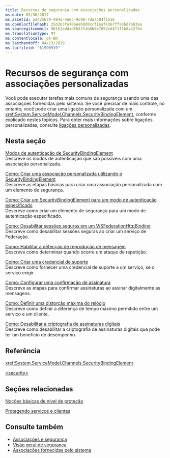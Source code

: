 ```yaml
---
title: Recursos de segurança com associações personalizadas
ms.date: 03/30/2017
ms.assetid: a2425679-484a-4e6c-9c98-7da7304f1516
ms.openlocfilehash: 25d203fa706eeb0d0ccf1eaf4367ffa5bd7b83aa
ms.sourcegitcommit: 9b552addadfb57fab0b9e7852ed4f1f1b8a42f8e
ms.translationtype: MT
ms.contentlocale: pt-BR
ms.lasthandoff: 04/23/2019
ms.locfileid: "61990919"
---
```

# <a name="security-capabilities-with-custom-bindings"></a>Recursos de segurança com associações personalizadas
Você pode executar tarefas mais comuns de segurança usando uma das associações fornecidas pelo sistema. Se você precisar de mais controle, no entanto, você pode criar uma ligação personalizada com um <xref:System.ServiceModel.Channels.SecurityBindingElement>, conforme explicado nestes tópicos. Para obter mais informações sobre ligações personalizadas, consulte [ligações personalizadas](../../../../docs/framework/wcf/extending/custom-bindings.md).  
  
## <a name="in-this-section"></a>Nesta seção  
 [Modos de autenticação de SecurityBindingElement](../../../../docs/framework/wcf/feature-details/securitybindingelement-authentication-modes.md)  
 Descreve os modos de autenticação que são possíveis com uma associação personalizada.  
  
 [Como: Criar uma associação personalizada utilizando o SecurityBindingElement](../../../../docs/framework/wcf/feature-details/how-to-create-a-custom-binding-using-the-securitybindingelement.md)  
 Descreve as etapas básicas para criar uma associação personalizada com um elemento de segurança.  
  
 [Como: Criar um SecurityBindingElement para um modo de autenticação especificado](../../../../docs/framework/wcf/feature-details/how-to-create-a-securitybindingelement-for-a-specified-authentication-mode.md)  
 Descreve como criar um elemento de segurança para um modo de autenticação especificado.  
  
 [Como: Desabilitar sessões seguras em um WSFederationHttpBinding](../../../../docs/framework/wcf/feature-details/how-to-disable-secure-sessions-on-a-wsfederationhttpbinding.md)  
 Descreve como desabilitar sessões seguras ao criar um serviço de Federação.  
  
 [Como: Habilitar a detecção de reprodução de mensagem](../../../../docs/framework/wcf/feature-details/how-to-enable-message-replay-detection.md)  
 Descreve como determinar quando ocorre um ataque de repetição.  
  
 [Como: Criar uma credencial de suporte](../../../../docs/framework/wcf/feature-details/how-to-create-a-supporting-credential.md)  
 Descreve como fornecer uma credencial de suporte a um serviço, se o serviço exigir.  
  
 [Como: Configurar uma confirmação de assinatura](../../../../docs/framework/wcf/feature-details/how-to-set-up-a-signature-confirmation.md)  
 Descreve as etapas para confirmar assinaturas ao assinar digitalmente as mensagens.  
  
 [Como: Definir uma distorção máxima do relógio](../../../../docs/framework/wcf/feature-details/how-to-set-a-max-clock-skew.md)  
 Descreve como definir a diferença de tempo máximo permitido entre um serviço e um cliente.  
  
 [Como: Desabilitar a criptografia de assinaturas digitais](../../../../docs/framework/wcf/feature-details/how-to-disable-encryption-of-digital-signatures.md)  
 Descreve como desabilitar a criptografia de assinaturas digitais que pode ter um benefício de desempenho.  
  
## <a name="reference"></a>Referência  
 <xref:System.ServiceModel.Channels.SecurityBindingElement>  
  
 [\<security>](../../../../docs/framework/configure-apps/file-schema/wcf/security-of-custombinding.md)  
  
## <a name="related-sections"></a>Seções relacionadas  
 [Noções básicas de nível de proteção](../../../../docs/framework/wcf/understanding-protection-level.md)  
  
 [Protegendo serviços e clientes](../../../../docs/framework/wcf/feature-details/securing-services-and-clients.md)  
  
## <a name="see-also"></a>Consulte também

- [Associações e segurança](../../../../docs/framework/wcf/feature-details/bindings-and-security.md)
- [Visão geral de segurança](../../../../docs/framework/wcf/feature-details/security-overview.md)
- [Associações fornecidas pelo sistema](../../../../docs/framework/wcf/system-provided-bindings.md)
